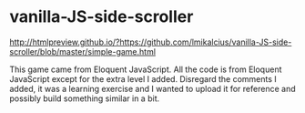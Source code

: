 # vanilla-JS-side-scroller

http://htmlpreview.github.io/?https://github.com/lmikalcius/vanilla-JS-side-scroller/blob/master/simple-game.html

This game came from Eloquent JavaScript. All the code is from Eloquent JavaScript except for the extra level I added. Disregard the comments I added, it was a learning exercise and I wanted to upload it for reference and possibly build something similar in a bit.
